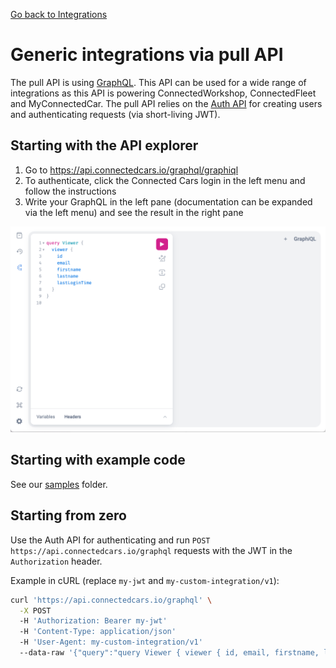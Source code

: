[Go back to Integrations](./integrations/intro)

# Generic integrations via pull API
The pull API is using [GraphQL](https://graphql.org/learn/). This API can be used for a wide range of integrations as this API is powering ConnectedWorkshop, ConnectedFleet and MyConnectedCar. The pull API relies on the [Auth API](./auth-api) for creating users and authenticating requests (via short-living JWT).

## Starting with the API explorer
1. Go to https://api.connectedcars.io/graphql/graphiql
2. To authenticate, click the Connected Cars login in the left menu and follow the instructions
3. Write your GraphQL in the left pane (documentation can be expanded via the left menu) and see the result in the right pane

![Screenshot of GraphiQL](./graphiql-screenshot.png)

## Starting with example code
See our [samples](https://github.com/connectedcars/docs/tree/master/samples/) folder.

## Starting from zero
Use the Auth API for authenticating and run `POST https://api.connectedcars.io/graphql` requests with the JWT in the `Authorization` header.

Example in cURL (replace `my-jwt` and `my-custom-integration/v1`):
```sh
curl 'https://api.connectedcars.io/graphql' \
  -X POST
  -H 'Authorization: Bearer my-jwt'
  -H 'Content-Type: application/json'
  -H 'User-Agent: my-custom-integration/v1'
  --data-raw '{"query":"query Viewer { viewer { id, email, firstname, lastname, lastLoginTime } }","operationName":"Viewer"}'
```
